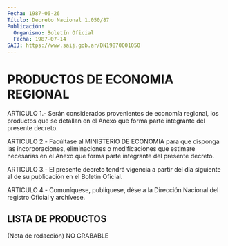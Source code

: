 ```yaml
---
Fecha: 1987-06-26
Título: Decreto Nacional 1.050/87
Publicación:
  Organismo: Boletín Oficial
  Fecha: 1987-07-14
SAIJ: https://www.saij.gob.ar/DN19870001050
---
```

# PRODUCTOS DE ECONOMIA REGIONAL

<a id="1"></a>
ARTICULO  1.- Serán considerados provenientes de economía regional, los  productos  que  se  detallan  en  el  Anexo  que  forma  parte integrante del presente decreto.

<a id="2"></a>
ARTICULO  2.- Facúltase al MINISTERIO DE ECONOMIA para que disponga las incorporaciones,  eliminaciones  o  modificaciones que estimare necesarias  en  el  Anexo que forma parte integrante  del  presente decreto.

<a id="3"></a>
ARTICULO  3.-  El presente decreto tendrá vigencia a partir del día siguiente al de su publicación en el Boletín Oficial.

<a id="4"></a>
ARTICULO  4.- Comuníquese, publíquese, dése a la Dirección Nacional del registro Oficial y archívese.

## LISTA DE PRODUCTOS

<a id="1"></a>
(Nota de redacción) NO GRABABLE